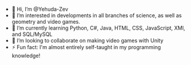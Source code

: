 - 👋 Hi, I’m @Yehuda-Zev
- 👀 I’m interested in developments in all branches of science, as well as geometry and video games.
- 🌱 I’m currently learning Python, C#, Java, HTML, CSS, JavaScript, XMl, and SQL/MySQL
- 💞️ I’m looking to collaborate on making video games with Unity
- ⚡ Fun fact: I'm almost entirely self-taught in my programming knowledge!

<!---
Yehuda-Zev/Yehuda-Zev is a ✨ special ✨ repository because its `README.md` (this file) appears on your GitHub profile.
You can click the Preview link to take a look at your changes.
--->

